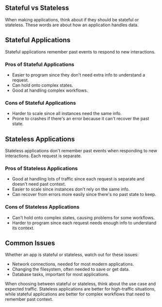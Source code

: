 ## Stateful vs Stateless

When making applications, think about if they should be stateful or stateless. These words are about how an application handles data.

## Stateful Applications

Stateful applications remember past events to respond to new interactions.

### Pros of Stateful Applications

- Easier to program since they don't need extra info to understand a request.
- Can hold onto complex states.
- Good at handling complex workflows.

### Cons of Stateful Applications

- Harder to scale since all instances need the same info.
- Prone to crashes if there's an error because it can't recover the past state.

## Stateless Applications

Stateless applications don't remember past events when responding to new interactions. Each request is separate.

### Pros of Stateless Applications

- Good at handling lots of traffic since each request is separate and doesn't need past context.
- Easier to scale since instances don't rely on the same info.
- Can recover from errors more easily since there's no past state to keep.

### Cons of Stateless Applications

- Can't hold onto complex states, causing problems for some workflows.
- Harder to program since each request needs enough info to understand its context.

## Common Issues

Whether an app is stateful or stateless, watch out for these issues:

- Network connections, needed for most modern applications.
- Changing the filesystem, often needed to save or get data.
- Database tasks, important for most applications.

When choosing between stateful or stateless, think about the use case and expected traffic. Stateless applications are better for high-traffic situations, while stateful applications are better for complex workflows that need to remember past context.
